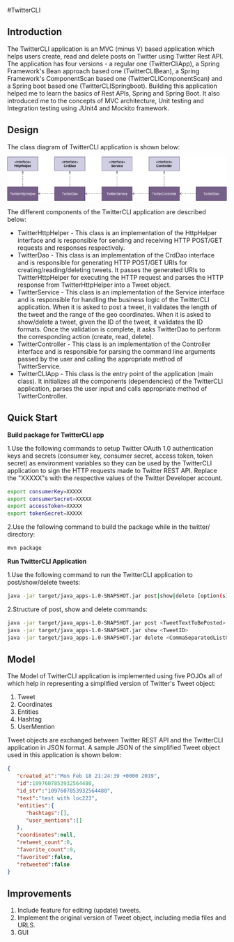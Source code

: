 #TwitterCLI

## Introduction
The TwitterCLI application is an MVC (minus V) based application which helps users create, read 
and delete posts on Twitter using Twitter Rest API. The application has four versions - a regular 
one (TwitterCliApp), a Spring Framework's Bean approach based one (TwitterCLIBean), a Spring 
Framework's ComponentScan based one (TwitterCLIComponentScan) and a Spring boot based one 
(TwitterCLISpringboot). Building this application helped me to learn the basics of Rest APIs, Spring
 and Spring Boot. It also introduced me to the concepts of MVC architecture, Unit testing and 
 Integration testing using JUnit4 and Mockito framework. 
    
## Design
The class diagram of TwitterCLI application is shown below:

![Class Diagram of TwitterCLI](assets/TwitterCLIClassDiagram.png)

The different components of the TwitterCLI application are described below:
* TwitterHttpHelper - This class is an implementation of the HttpHelper interface and is responsible
 for sending and receiving HTTP POST/GET requests and responses respectively. 
* TwitterDao - This class is an implementation of the CrdDao interface and is responsible for
generating HTTP POST/GET URIs for creating/reading/deleting tweets. It passes the generated URIs to 
TwitterHttpHelper for executing the HTTP request and parses the HTTP response from TwitterHttpHelper
 into a Tweet object.
* TwitterService - This class is an implementation of the Service interface and is responsible for 
handling the business logic of the TwitterCLI application. When it is asked to post a tweet, it 
validates the length of the tweet and the range of the geo coordinates. When it is asked to 
show/delete a tweet, given the ID of the tweet, it validates the ID formats. Once the validation is 
complete, it asks TwitterDao to perform the corresponding action (create, read, delete).
* TwitterController - This class is an implementation of the Controller interface and is responsible
 for parsing the command line arguments passed by the user and calling the appropriate method of 
 TwitterService.
* TwitterCLIApp - This class is the entry point of the application (main class). It initializes all 
the components (dependencies) of the TwitterCLI application, parses the user input and calls 
appropriate method of TwitterController.     
    
## Quick Start
**Build package for TwitterCLI app**

1.Use the following commands to setup Twitter OAuth 1.0 authentication keys and secrets (consumer 
key, consumer secret, access token, token secret) as environment variables so they can be used by 
the TwitterCLI application to sign the HTTP requests made to Twitter REST API. Replace the "XXXXX"s 
with the respective values  of the Twitter Developer account.
```bash
export consumerKey=XXXXX
export consumerSecret=XXXXX
export accessToken=XXXXX
export tokenSecret=XXXXX
```
2.Use the following command to build the package while in the twitter/ directory:
``` bash
mvn package
```
**Run TwitterCLI Application**

1.Use the following command to run the TwitterCLI application to post/show/delete tweets:
```bash
java -jar target/java_apps-1.0-SNAPSHOT.jar post|show|delete [option(s)]
```
2.Structure of post, show and delete commands:
```bash
java -jar target/java_apps-1.0-SNAPSHOT.jar post <TweetTextToBePosted> <Longitude:Latitude>
java -jar target/java_apps-1.0-SNAPSHOT.jar show <TweetID>
java -jar target/java_apps-1.0-SNAPSHOT.jar delete <CommaSeparatedListOfTweetIDs> 
```

## Model
The Model of TwitterCLI application is implemented using five POJOs all of which help in representing a simplified version of 
Twitter's Tweet object:
1. Tweet
2. Coordinates
3. Entities
4. Hashtag
5. UserMention

Tweet objects are exchanged between Twitter REST API and the TwitterCLI application in JSON format. 
A sample JSON of the simplified Tweet object used in this application is shown below:
```json
{
   "created_at":"Mon Feb 18 21:24:39 +0000 2019",
   "id":1097607853932564480,
   "id_str":"1097607853932564480",
   "text":"test with loc223",
   "entities":{
      "hashtags":[],      
      "user_mentions":[]  
   },
   "coordinates":null,    
   "retweet_count":0,
   "favorite_count":0,
   "favorited":false,
   "retweeted":false
}
```
    
## Improvements
1. Include feature for editing (update) tweets.
2. Implement the original version of Tweet object, including media files and URLS.
3. GUI